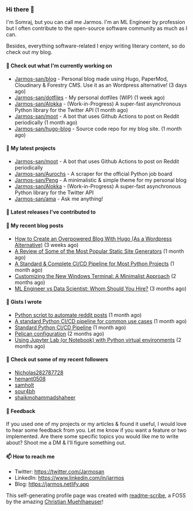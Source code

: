 ### Hi there 👋

I'm Somraj, but you can call me Jarmos. I'm an ML Engineer by profession but I often contribute to the open-source software community as much as I can.

Besides, everything software-related I enjoy writing literary content, so do check out my blog.

#### 👷 Check out what I'm currently working on

- [Jarmos-san/blog](https://github.com/Jarmos-san/blog) - Personal blog made using Hugo, PaperMod, Cloudinary &amp; Forestry CMS. Use it as an Wordpress alternative! (3 days ago)
- [Jarmos-san/dotfiles](https://github.com/Jarmos-san/dotfiles) - My personal dotfiles (WIP) (1 week ago)
- [Jarmos-san/Alokka](https://github.com/Jarmos-san/Alokka) - (Work-in-Progress) A super-fast asynchronous Python library for the Twitter API (1 month ago)
- [Jarmos-san/moot](https://github.com/Jarmos-san/moot) - A bot that uses Github Actions to post on Reddit periodically (1 month ago)
- [Jarmos-san/hugo-blog](https://github.com/Jarmos-san/hugo-blog) - Source code repo for my blog site. (1 month ago)

#### 🌱 My latest projects

- [Jarmos-san/moot](https://github.com/Jarmos-san/moot) - A bot that uses Github Actions to post on Reddit periodically
- [Jarmos-san/Aurochs](https://github.com/Jarmos-san/Aurochs) - A scraper for the official Python job board
- [Jarmos-san/Peng](https://github.com/Jarmos-san/Peng) - A minimalistic &amp; simple theme for my personal blog
- [Jarmos-san/Alokka](https://github.com/Jarmos-san/Alokka) - (Work-in-Progress) A super-fast asynchronous Python library for the Twitter API
- [Jarmos-san/ama](https://github.com/Jarmos-san/ama) - Ask me anything!

#### 🔭 Latest releases I've contributed to


#### 📜 My recent blog posts

- [How to Create an Overpowered Blog With Hugo (As a Wordpress Alternative)](https://jarmos.netlify.app/posts/blogging-with-hugo-as-an-wordpress-alternative/) (3 weeks ago)
- [A Review of Some of the Most Popular Static Site Generators](https://jarmos.netlify.app/posts/reviewing-popular-static-site-generators/) (1 month ago)
- [A Standard	&amp; Complete CI/CD Pipeline for Most Python Projects](https://jarmos.netlify.app/posts/a-standard-ci-cd-pipeline-for-python-projects/) (1 month ago)
- [Customizing the New Windows Terminal: A Minimalist Approach](https://jarmos.netlify.app/posts/customizing-windows-terminal-a-minimalist-approach/) (2 months ago)
- [ML Engineer vs Data Scientist: Whom Should You Hire?](https://jarmos.netlify.app/posts/ml-engineer-vs-data-scientists-who-should-you-choose/) (3 months ago)

#### 📓 Gists I wrote

- [Python script to automate reddit posts](https://gist.github.com/438bd3d68fe7bce695fe7f3f4e886dc7) (1 month ago)
- [A standard Python CI/CD pipeline for common use cases](https://gist.github.com/a1f219934fd23ad6b915a37dd85a2864) (1 month ago)
- [Standard Python CI/CD Pipeline](https://gist.github.com/4f584ca1f0d0b64880741aef87565d86) (1 month ago)
- [Pelican configuration](https://gist.github.com/7dcb7f00ba2b56cdc38c03f44aa0565d) (2 months ago)
- [Using Jupyter Lab (or Notebook) with Python virtual environments](https://gist.github.com/b0dc5b9fda8d6e91f67a68ada1268cdf) (2 months ago)

#### 👯 Check out some of my recent followers

- [Nicholas282787728](https://github.com/Nicholas282787728)
- [hemant0508](https://github.com/hemant0508)
- [samholt](https://github.com/samholt)
- [sour4bh](https://github.com/sour4bh)
- [shaikmohammadshaheer](https://github.com/shaikmohammadshaheer)

#### 💬 Feedback

If you used one of my projects or my articles & found it useful, I would love to hear some feedback from you. Let me know if you want a feature or two implemented. Are there some specific topics you would like me to write about? Shoot me a DM & I'll figure something out.

#### 📫 How to reach me

- Twitter: https://twitter.com/Jarmosan
- LinkedIn: https://www.linkedin.com/in/jarmos
- Blog: https://jarmos.netlify.app

This self-generating profile page was created with [readme-scribe](https://github.com/muesli/readme-scribe), a FOSS by the amazing [Christian Muehlhaeuser](https://github.com/muesli)!
